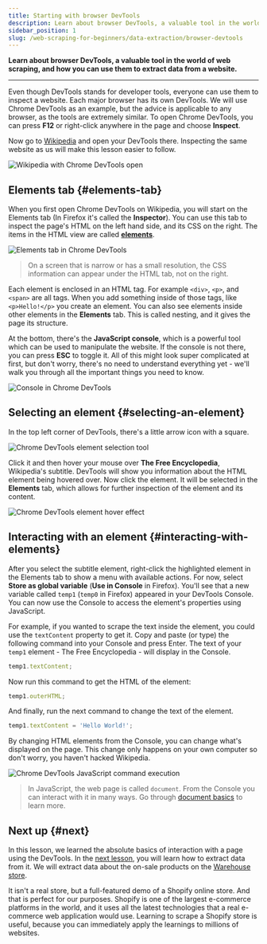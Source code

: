 ```yaml
---
title: Starting with browser DevTools
description: Learn about browser DevTools, a valuable tool in the world of web scraping, and how you can use them to extract data from a website.
sidebar_position: 1
slug: /web-scraping-for-beginners/data-extraction/browser-devtools
---
```


**Learn about browser DevTools, a valuable tool in the world of web scraping, and how you can use them to extract data from a website.**

---

Even though DevTools stands for developer tools, everyone can use them to inspect a website. Each major browser has its own DevTools. We will use Chrome DevTools as an example, but the advice is applicable to any browser, as the tools are extremely similar. To open Chrome DevTools, you can press **F12** or right-click anywhere in the page and choose **Inspect**.

Now go to [Wikipedia](https://www.wikipedia.org/) and open your DevTools there. Inspecting the same website as us will make this lesson easier to follow.

![Wikipedia with Chrome DevTools open](./images/browser-devtools-wikipedia.png)

## Elements tab {#elements-tab}

When you first open Chrome DevTools on Wikipedia, you will start on the Elements tab (In Firefox it's called the **Inspector**). You can use this tab to inspect the page's HTML on the left hand side, and its CSS on the right. The items in the HTML view are called [**elements**](../../../glossary/concepts/html_elements.md).

![Elements tab in Chrome DevTools](./images/browser-devtools-elements-tab.png)

> On a screen that is narrow or has a small resolution, the CSS information can appear under the HTML tab, not on the right.

Each element is enclosed in an HTML tag. For example `<div>`, `<p>`, and `<span>` are all tags. When you add something inside of those tags, like `<p>Hello!</p>` you create an element. You can also see elements inside other elements in the **Elements** tab. This is called nesting, and it gives the page its structure.

At the bottom, there's the **JavaScript console**, which is a powerful tool which can be used to manipulate the website. If the console is not there, you can press **ESC** to toggle it. All of this might look super complicated at first, but don't worry, there's no need to understand everything yet - we'll walk you through all the important things you need to know.

![Console in Chrome DevTools](./images/browser-devtools-console.png)

## Selecting an element {#selecting-an-element}

In the top left corner of DevTools, there's a little arrow icon with a square.

![Chrome DevTools element selection tool](./images/browser-devtools-element-selection.png)

Click it and then hover your mouse over **The Free Encyclopedia**, Wikipedia's subtitle. DevTools will show you information about the HTML element being hovered over. Now click the element. It will be selected in the **Elements** tab, which allows for further inspection of the element and its content.

![Chrome DevTools element hover effect](./images/browser-devtools-hover.png)

## Interacting with an element {#interacting-with-elements}

After you select the subtitle element, right-click the highlighted element in the Elements tab to show a menu with available actions. For now, select **Store as global variable** (**Use in Console** in Firefox). You'll see that a new variable called `temp1` (`temp0` in Firefox) appeared in your DevTools Console. You can now use the Console to access the element's properties using JavaScript.

For example, if you wanted to scrape the text inside the element, you could use the `textContent` property to get it. Copy and paste (or type) the following command into your Console and press Enter. The text of your `temp1` element - The Free Encyclopedia - will display in the Console.

```js
temp1.textContent;
```

Now run this command to get the HTML of the element:

```js
temp1.outerHTML;
```

And finally, run the next command to change the text of the element.

```js
temp1.textContent = 'Hello World!';
```

By changing HTML elements from the Console, you can change what's displayed on the page. This change only happens on your own computer so don't worry, you haven't hacked Wikipedia.

![Chrome DevTools JavaScript command execution](./images/browser-devtools-console-commands.png)

> In JavaScript, the web page is called `document`. From the Console you can interact with it in many ways. Go through [document basics](https://developer.mozilla.org/en-US/docs/Web/API/Document_object_model/Using_the_Document_Object_Model) to learn more.

## Next up {#next}

In this lesson, we learned the absolute basics of interaction with a page using the DevTools. In the [next lesson](./using_devtools.md), you will learn how to extract data from it. We will extract data about the on-sale products on the [Warehouse store](https://warehouse-theme-metal.myshopify.com).

It isn't a real store, but a full-featured demo of a Shopify online store. And that is perfect for our purposes. Shopify is one of the largest e-commerce platforms in the world, and it uses all the latest technologies that a real e-commerce web application would use. Learning to scrape a Shopify store is useful, because you can immediately apply the learnings to millions of websites.
